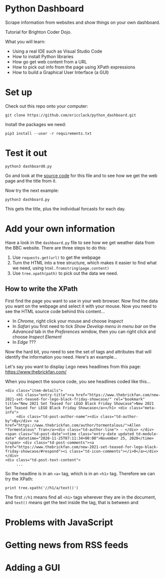 # Python Dashboard

Scrape information from websites and show things on your own dashboard.

Tutorial for Brighton Coder Dojo.

What you will learn: 
- Using a real IDE such as Visual Studio Code
- How to install Python libraries
- How go get web content from a URL
- How to pick out info from the page using XPath expressions
- How to build a Graphical User Interface (a GUI)

# Set up

Check out this repo onto your computer:

```
git clone https://github.com/ericclack/python_dashboard.git
```

Install the packages we need:

```
pip3 install --user -r requirements.txt
```

# Test it out

```
python3 dashboard0.py
```

Go and look at the [source code](https://github.com/ericclack/python_dashboard/blob/master/dashboard0.py) for this file and to see how we get the
web page and the title from it.

Now try the next example:

```
python3 dashboard.py
```

This gets the title, plus the individual forcasts for each day. 

# Add your own information

Have a look in the `dashboard.py` file to see how we get weather data
from the BBC website. There are three steps to do this:

1. Use `requests.get(url)` to get the webpage
2. Turn the HTML into a tree structure, which makes it easier to find what we need, using `html.fromstring(page.content)`
3. Use `tree.xpath(path)` to pick out the data we need.

## How to write the XPath

First find the page you want to use in your web browser. Now find the
data you want on the webpage and select it with your mouse. Now you need
to see the HTML source code behind this content...

* In *Chrome*, right click your mouse and choose *Inspect*
* In *Safari* you first need to tick *Show Develop menu in menu bar* on the *Advanced* tab in the *Preferences* window, then you can right click and choose *Inspect Element*
* In *Edge* ???

Now the hard bit, you need to see the set of tags and attributes that will identify the information you need. Here's an example...

Let's say you want to display Lego news headlines from this page: https://www.thebrickfan.com/

When you inspect the source code, you see headlines coded like this...

```
<div class="item-details">
     <h1 class="entry-title"><a href="https://www.thebrickfan.com/new-2021-set-teased-for-lego-black-friday-showcase/" rel="bookmark" title="New 2021 Set Teased for LEGO Black Friday Showcase">New 2021 Set Teased for LEGO Black Friday Showcase</a></h1> <div class="meta-info">
     <div class="td-post-author-name"><div class="td-author-by">By</div> <a href="https://www.thebrickfan.com/author/tormentalous/">Allen "Tormentalous" Tran</a><div class="td-author-line"> - </div> </div> <span class="td-post-date"><time class="entry-date updated td-module-date" datetime="2020-11-25T07:11:34+00:00">November 25, 2020</time></span> <div class="td-post-comments"><a href="https://www.thebrickfan.com/new-2021-set-teased-for-lego-black-friday-showcase/#respond"><i class="td-icon-comments"></i>0</a></div> </div>
<div class="td-post-text-content">
     ...
```

So the headline is in an `<a>` tag, which is in an `<h1>` tag. Therefore we can try the XPath:

```
print tree.xpath('//h1/a/text()')
```

The first `//h1` means find all `<h1>` tags wherever they are in the document, and `text()` means get the text inside the tag, that is between <a> and </a>

# Problems with JavaScript

# Getting news from RSS feeds

# Adding a GUI

